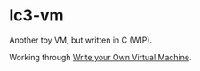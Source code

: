 # lc3-vm
Another toy VM, but written in C (WIP).

Working through [Write your Own Virtual Machine](https://justinmeiners.github.io/lc3-vm/).
